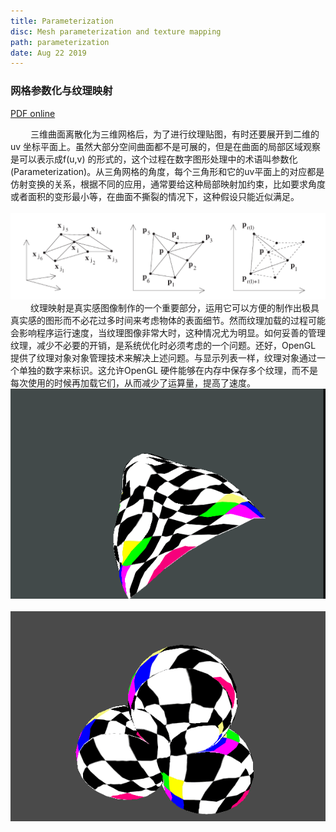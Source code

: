 ```yaml
---
title: Parameterization
disc: Mesh parameterization and texture mapping
path: parameterization
date: Aug 22 2019
---
```


### 网格参数化与纹理映射

<a href="../images/articles/research_03/Report_of_Parameterization.pdf">PDF online</a>

&emsp;&emsp; 三维曲面离散化为三维网格后，为了进行纹理贴图，有时还要展开到二维的uv 坐标平面上。虽然大部分空间曲面都不是可展的，但是在曲面的局部区域观察是可以表示成f(u,v) 的形式的，这个过程在数字图形处理中的术语叫参数化(Parameterization)。从三角网格的角度，每个三角形和它的uv平面上的对应都是仿射变换的关系，根据不同的应用，通常要给这种局部映射加约束，比如要求角度或者面积的变形最小等，在曲面不撕裂的情况下，这种假设只能近似满足。
&emsp;&emsp; &emsp;&emsp; 
![Parameterization_1](../images/articles/research_03/local_parametrization.jpg)
<br>
&emsp;&emsp; 纹理映射是真实感图像制作的一个重要部分，运用它可以方便的制作出极具真实感的图形而不必花过多时间来考虑物体的表面细节。然而纹理加载的过程可能会影响程序运行速度，当纹理图像非常大时，这种情况尤为明显。如何妥善的管理纹理，减少不必要的开销，是系统优化时必须考虑的一个问题。还好，OpenGL 提供了纹理对象对象管理技术来解决上述问题。与显示列表一样，纹理对象通过一个单独的数字来标识。这允许OpenGL 硬件能够在内存中保存多个纹理，而不是每次使用的时候再加载它们，从而减少了运算量，提高了速度。
&emsp;&emsp; &emsp;&emsp; 
![Texture_1](../images/articles/research_03/texture_1.gif) 
<br>
&emsp;&emsp; &emsp;&emsp; 
![Texture_2](../images/articles/research_03/texture_2.gif)
<br>
